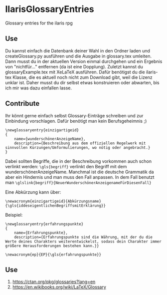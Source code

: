 # IlarisGlossaryEntries
Glossary entries for the ilaris rpg

## Use
Du kannst einfach die Datenbank deiner Wahl in den Ordner laden und createGlossary.py ausführen und die Ausgabe in glossary.tex umleiten. Dann musst du in der aktuellen Version einmal durchgehen und ein Ergebnis von "nichtfür..." entfernen (da ist eine Dopplung). Zuletzt kannst du glossaryExample.tex mit XeLaTeX ausführen. Dafür benötigst du die ilaris-tex Klasse, die es aktuell noch nicht zum Download gibt, weil die Lizenz unklar ist. Daher musst du dir selbst etwas konstruieren oder abwarten, bis ich mir was dazu einfallen lasse.

## Contribute
Ihr könnt gerne einfach selbst Glossary-Einträge schreiben und zur Einbindung vorschlagen. Dafür benötigt man kein Berufsgeheimnis ;)

```
\newglossaryentry{einzigartigeid}
{
    name={wunderschönerAnzeigeName},
    description={Beschreibung aus dem offiziellen Regelwerk mit sinnvollen Kürzungen/Umformulierungen, wo nötig oder angebracht.}
}
```

Dabei sollten Begriffe, die in der Beschreibung vorkommen auch schon verlinkt werden:
`\gls{begriff}` verlinkt den Begriff mit dem wunderschönerAnzeigeName. Manchmal ist die deutsche Grammatik da aber ein Hindernis und man muss den Fall anpassen. In dem Fall benutzt man `\glslink{begriff}{NeuerWunderschönerAnzeigenameFürDiesenFall}`

Eine Abkürzung kann über:
```
\newacronym{einzigartigeid}{Abkürzungsname}{\gls{iddeseigentlichenBegriffsmitErklärung}}
```

Beispiel:
```
\newglossaryentry{erfahrungspunkte}
{
    name={Erfahrungspunkte},
    description={Erfahrungspunkte sind die Währung, mit der du die Werte deines Charakters weiterentwickelst, sodass dein Charakter immer größere Herausforderungen bestehen kann.}}
    
\newacronym{ep}{EP}{\gls{erfahrungspunkte}}
```

## Use
1. https://ctan.org/pkg/glossaries?lang=en
2. https://en.wikibooks.org/wiki/LaTeX/Glossary
